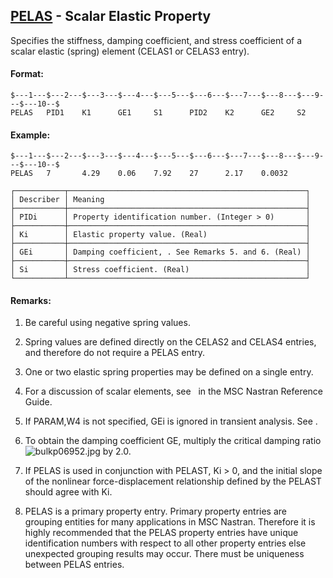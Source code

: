 ## [PELAS](https://help.hexagonmi.com/bundle/MSC_Nastran_2022.4/page/Nastran_Combined_Book/qrg/bulkp/TOC.PELAS.xhtml) - Scalar Elastic Property

Specifies the stiffness, damping coefficient, and stress coefficient of a scalar elastic (spring) element (CELAS1 or CELAS3 entry).

#### Format:

```nastran
$---1---$---2---$---3---$---4---$---5---$---6---$---7---$---8---$---9---$---10--$
PELAS   PID1    K1      GE1     S1      PID2    K2      GE2     S2              
```
#### Example:

```nastran
$---1---$---2---$---3---$---4---$---5---$---6---$---7---$---8---$---9---$---10--$
PELAS   7       4.29    0.06    7.92    27      2.17    0.0032                  
```
```text
┌───────────┬─────────────────────────────────────────────────────┐
│ Describer │ Meaning                                             │
├───────────┼─────────────────────────────────────────────────────┤
│ PIDi      │ Property identification number. (Integer > 0)       │
├───────────┼─────────────────────────────────────────────────────┤
│ Ki        │ Elastic property value. (Real)                      │
├───────────┼─────────────────────────────────────────────────────┤
│ GEi       │ Damping coefficient, . See Remarks 5. and 6. (Real) │
├───────────┼─────────────────────────────────────────────────────┤
│ Si        │ Stress coefficient. (Real)                          │
└───────────┴─────────────────────────────────────────────────────┘
```
#### Remarks:

1. Be careful using negative spring values.

2. Spring values are defined directly on the CELAS2 and CELAS4 entries, and therefore do not require a PELAS entry.

3. One or two elastic spring properties may be defined on a single entry.

4. For a discussion of scalar elements, see    in the  MSC Nastran Reference Guide.

5. If PARAM,W4 is not specified, GEi is ignored in transient analysis. See  .

6. To obtain the damping coefficient GE, multiply the critical damping ratio  ![bulkp06952.jpg](https://help-be.hexagonmi.com/bundle/MSC_Nastran_2022.4/page/Nastran_Combined_Book/qrg/bulkp/../../../assets/bulkp06952.jpg?_LANG=enus)  by 2.0.

7. If PELAS is used in conjunction with PELAST, Ki > 0, and the initial slope of the nonlinear force-displacement relationship defined by the PELAST should agree with Ki.

8. PELAS is a primary property entry. Primary property entries are grouping entities for many applications in MSC Nastran. Therefore it is highly recommended that the PELAS property entries have unique identification numbers with respect to all other property entries else unexpected grouping results may occur. There must be uniqueness between PELAS entries.

